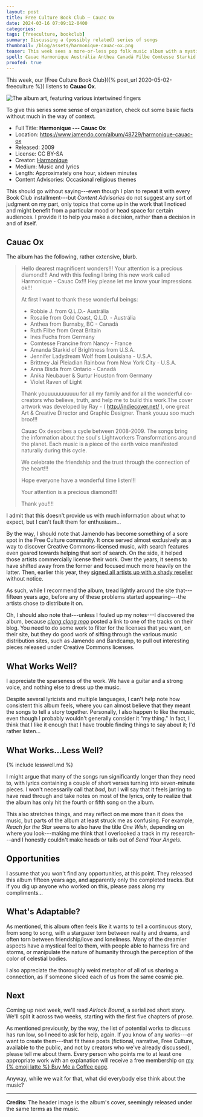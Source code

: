 ```yaml
---
layout: post
title: Free Culture Book Club — Cauac Ox
date: 2024-03-16 07:09:12-0400
categories:
tags: [freeculture, bookclub]
summary: Discussing a (possibly related) series of songs
thumbnail: /blog/assets/harmonique-cauac-ox.png
teaser: This week sees a more-or-less pop folk music album with a mystical bend.
spell: Cauac Harmonique Austrália Anthea Canadá Filbe Comtesse Starkid Ladydream Jai Pleiadian Bisda Surtur youuuuuuuuuuu youuu soo broo Lightworkers Jamendo clong
proofed: true
---
```


This week, our [Free Culture Book Club]({% post_url 2020-05-02-freeculture %}) listens to **Cauac Ox**.

![The album art, featuring various intertwined fingers](/blog/assets/harmonique-cauac-ox.png "It always feels awkward when we cover an old enough project that I need to significantly increase the size of the header image...")

To give this series some sense of organization, check out some basic facts without much in the way of context.

 * Full Title:  **Harmonique --- Cauac Ox**
 * Location:  <https://www.jamendo.com/album/48729/harmonique-cauac-ox>
 * Released:  2009
 * License:  CC BY-SA
 * Creator:  [Harmonique](https://www.jamendo.com/artist/340610/harmonique)
 * Medium:  Music and lyrics
 * Length:  Approximately one hour, sixteen minutes
 * Content Advisories:  Occasional religious themes

This should go without saying---even though I plan to repeat it with every Book Club installment---but *Content Advisories* do not suggest any sort of judgment on my part, only topics that come up in the work that I noticed and might benefit from a particular mood or head space for certain audiences.  I provide it to help you make a decision, rather than a decision in and of itself.

## Cauac Ox

The album has the following, rather extensive, blurb.

 > Hello dearest magnificent wonders!!! Your attention is a precious diamond!!! And with this feeling I bring this new work called Harmonique - Cauac Ox!!! Hey please let me know your impressions ok!!!
 >
 > At first  I want to thank these wonderful beings:
 >
 > * Robbie J. from Q.L.D.- Austrália
 > * Rosalie from Gold Coast, Q.L.D. - Austrália
 > * Anthea from Burnaby, BC - Canadá
 > * Ruth Filbe from Great Britain
 > * Ines Fuchs from Germany
 > * Comtesse Francine from Nancy - France
 > * Amanda Starkid of Brightness from U.S.A.
 > * Jennifer Ladydream Wolf from Louisiana - U.S.A.
 > * Brittney Jai Pleiadian Rainbow from New York City - U.S.A.
 > * Anna Bisda from Ontario - Canadá
 > * Anika Neubauer & Surtur Houston from Germany
 > * Violet Raven of Light
 >
 > Thank youuuuuuuuuuu for all my family and for all the wonderful co-creators who believe, truth, and help me to build this work.The cover artwork was developed by Ray - ( http://indiecover.net/ ), one great Art & Creative Director and Graphic Designer. Thank youuu soo much broo!!!
 >
 > Cauac Ox describes a cycle between 2008-2009. The songs bring the information about the soul's Lightworkers Transformations around the planet. Each music is a piece of the earth voice manifested naturally during this cycle.
 >
 > We celebrate the friendship and the trust through the connection of the heart!!!
 >
 > Hope everyone have a wonderful time listen!!!
 >
 > Your attention is a precious diamond!!!
 >
 > Thank you!!!!

I admit that this doesn't provide us with much information about what to expect, but I can't fault them for enthusiasm...

By the way, I should note that Jamendo has become something of a sore spot in the Free Culture community.  It once served almost exclusively as a way to discover Creative Commons-licensed music, with search features even geared towards helping that sort of search.  On the side, it helped those artists commercially license their work.  Over the years, it seems to have shifted away from the former and focused much more heavily on the latter.  Then, earlier this year, they [signed all artists up with a shady reseller](https://decafbad.net/2024/01/27/jamendo-and-winamp-for-creators/) without notice.

As such, while I recommend the album, tread lightly around the site that---fifteen years ago, before any of these problems started appearing---the artists chose to distribute it on.

Oh, I should also note that---unless I fouled up my notes---I discovered the album, because [*clong clong moo*](https://www.clongclongmoo.org/) posted a link to one of the tracks on their blog.  You need to do some work to filter for the licenses that you want, on their site, but they do good work of sifting through the various music distribution sites, such as Jamendo and Bandcamp, to pull out interesting pieces released under Creative Commons licenses.

## What Works Well?

I appreciate the sparseness of the work.  We have a guitar and a strong voice, and nothing else to dress up the music.

Despite several lyricists and multiple languages, I can't help note how consistent this album feels, where you can almost believe that they meant the songs to tell a story together.  Personally, I also happen to like the music, even though I probably wouldn't generally consider it "my thing."  In fact, I think that I like it enough that I have trouble finding things to say about it; I'd rather listen...

## What Works...Less Well?

{% include lesswell.md %}

I might argue that many of the songs run significantly longer than they need to, with lyrics containing a couple of short verses turning into seven-minute pieces.  I won't necessarily call that *bad*, but I will say that it feels jarring to have read through and take notes on most of the lyrics, only to realize that the album has only hit the fourth or fifth song on the album.

This also stretches things, and may reflect on me more than it does the music, but parts of the album at least struck me as confusing.  For example, *Reach for the Star* seems to also have the title *One Wish*, depending on where you look---making me think that I overlooked a track in my research---and I honestly couldn't make heads or tails out of *Send Your Angels*.

## Opportunities

I assume that you won't find any opportunities, at this point.  They released this album fifteen years ago, and apparently only the completed tracks.  But if you dig up anyone who worked on this, please pass along my compliments...

## What's Adaptable?

As mentioned, this album often feels like it wants to tell a continuous story, from song to song, with a stargazer torn between reality and dreams, and often torn between friendship/love and loneliness.  Many of the dreamier aspects have a mystical feel to them, with people able to harness fire and storms, or manipulate the nature of humanity through the perception of the color of celestial bodies.

I also appreciate the thoroughly weird metaphor of all of us sharing a connection, as if someone sliced each of us from the same cosmic pie.

## Next

Coming up next week, we'll read *Airlock Bound*, a serialized short story.  We'll split it across two weeks, starting with the first five chapters of prose.

As mentioned previously, by the way, the list of potential works to discuss has run low, so I need to ask for help, again.  If you know of any works---or want to create them---that fit these posts (fictional, narrative, Free Culture, available to the public, and not by creators who we've already discussed), please tell me about them.  Every person who points me to at least one appropriate work with an explanation will receive a free membership on [my {% emoji latte %} Buy Me a Coffee page](https://buymeacoffee.com/jcolag).

Anyway, while we wait for that, what did everybody else think about the music?

* * *

**Credits**:  The header image is the album's cover, seemingly released under the same terms as the music.
